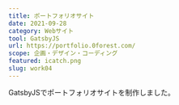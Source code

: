```yaml
---
title: ポートフォリオサイト
date: 2021-09-28
category: Webサイト
tool: GatsbyJS
url: https://portfolio.0forest.com/
scope: 企画・デザイン・コーディング
featured: icatch.png
slug: work04
---
```


GatsbyJSでポートフォリオサイトを制作しました。
